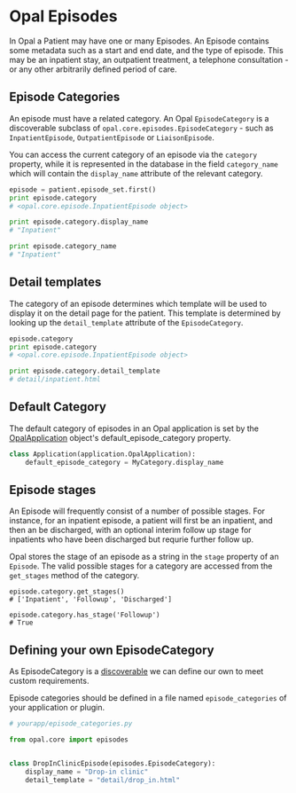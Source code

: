 # Opal Episodes

In Opal a Patient may have one or many Episodes. An Episode contains some metadata
such as a start and end date, and the type of episode. This may be an inpatient
stay, an outpatient treatment, a telephone consultation  - or any other arbitrarily
defined period of care.


## Episode Categories

An episode must have a related category. An Opal `EpisodeCategory` is a discoverable
subclass of `opal.core.episodes.EpisodeCategory` - such as `InpatientEpisode`,
`OutpatientEpisode` or `LiaisonEpisode`.

You can access the current category of an episode via the `category` property, while
it is represented in the database in the field `category_name` which will contain
the `display_name` attribute of the relevant category.

```python
episode = patient.episode_set.first()
print episode.category
# <opal.core.episode.InpatientEpisode object>

print episode.category.display_name
# "Inpatient"

print episode.category_name
# "Inpatient"
```

## Detail templates

The category of an episode determines which template will be used to display it
on the detail page for the patient. This template is determined by looking up
the `detail_template` attribute of the `EpisodeCategory`.

```python
episode.category
print episode.category
# <opal.core.episode.InpatientEpisode object>

print episode.category.detail_template
# detail/inpatient.html
```

## Default Category

The default category of episodes in an Opal application is set by the
[OpalApplication](../reference/opal_application) object's default_episode_category
property.

```python
class Application(application.OpalApplication):
    default_episode_category = MyCategory.display_name
```

## Episode stages

An Episode will frequently consist of a number of possible stages. For instance,
for an inpatient episode, a patient will first be an inpatient, and then an
be discharged, with an optional interim follow up stage for inpatients who have been
discharged but requrie further follow up.

Opal stores the stage of an episode as a string in the `stage` property of an
`Episode`. The valid possible stages for a category are accessed from the
`get_stages` method of the category.

```
episode.category.get_stages()
# ['Inpatient', 'Followup', 'Discharged']

episode.category.has_stage('Followup')
# True
```

## Defining your own EpisodeCategory

As EpisodeCategory is a [discoverable](discoverable) we can define our own to
meet custom requirements.

Episode categories should be defined in a file named `episode_categories` of
your application or plugin.

```python
# yourapp/episode_categories.py

from opal.core import episodes


class DropInClinicEpisode(episodes.EpisodeCategory):
    display_name = "Drop-in clinic"
    detail_template = "detail/drop_in.html"

```
